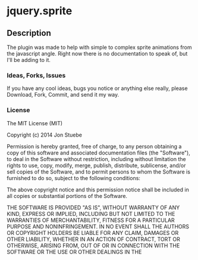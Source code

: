 # jquery.sprite

## Description

The plugin was made to help with simple to complex sprite animations from the javascript angle. Right now there is no documentation to speak of, but I'll be adding to it.

### Ideas, Forks, Issues

If you have any cool ideas, bugs you notice or anything else really, please Download, Fork, Commit, and send it my way.

### License

The MIT License (MIT)

Copyright (c) 2014 Jon Stuebe

Permission is hereby granted, free of charge, to any person obtaining a copy
of this software and associated documentation files (the "Software"), to deal
in the Software without restriction, including without limitation the rights
to use, copy, modify, merge, publish, distribute, sublicense, and/or sell
copies of the Software, and to permit persons to whom the Software is
furnished to do so, subject to the following conditions:

The above copyright notice and this permission notice shall be included in all
copies or substantial portions of the Software.

THE SOFTWARE IS PROVIDED "AS IS", WITHOUT WARRANTY OF ANY KIND, EXPRESS OR
IMPLIED, INCLUDING BUT NOT LIMITED TO THE WARRANTIES OF MERCHANTABILITY,
FITNESS FOR A PARTICULAR PURPOSE AND NONINFRINGEMENT. IN NO EVENT SHALL THE
AUTHORS OR COPYRIGHT HOLDERS BE LIABLE FOR ANY CLAIM, DAMAGES OR OTHER
LIABILITY, WHETHER IN AN ACTION OF CONTRACT, TORT OR OTHERWISE, ARISING FROM,
OUT OF OR IN CONNECTION WITH THE SOFTWARE OR THE USE OR OTHER DEALINGS IN THE
